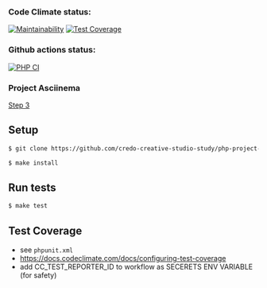 ### Code Climate status:

[![Maintainability](https://api.codeclimate.com/v1/badges/b1b614ebee692635296a/maintainability)](https://codeclimate.com/github/credo-creative-studio-study/php-alternate-lvl2/maintainability)
[![Test Coverage](https://api.codeclimate.com/v1/badges/b1b614ebee692635296a/test_coverage)](https://codeclimate.com/github/credo-creative-studio-study/php-alternate-lvl2/test_coverage)

### Github actions status:
[![PHP CI](https://github.com/credo-creative-studio-study/php-alternate-lvl2/actions/workflows/php-ci.yml/badge.svg)](https://github.com/credo-creative-studio-study/php-alternate-lvl2/actions/workflows/php-ci.yml)

### Project Asciinema
[Step 3](https://asciinema.org/a/RXhmUBRacSLp6kgAksQqPPhXn)


## Setup

```sh
$ git clone https://github.com/credo-creative-studio-study/php-project-lvl2.git

$ make install
```

## Run tests

```sh
$ make test
```

## Test Coverage

-   see `phpunit.xml`
-   <https://docs.codeclimate.com/docs/configuring-test-coverage>
-   add CC_TEST_REPORTER_ID to workflow as SECERETS ENV VARIABLE (for safety)
